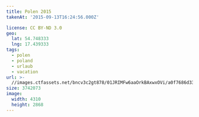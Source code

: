 ```yaml
---
title: Polen 2015
takenAt: '2015-09-13T16:24:56.000Z'

license: CC BY-ND 3.0
geo:
  lat: 54.748333
  lng: 17.439333
tags:
  - polen
  - poland
  - urlaub
  - vacation
url: >-
  //images.ctfassets.net/bncv3c2gt878/01JRIMFw6aaOrkBAxwxOVi/a0f7686d33350bde0f6957d9a18c75a5/polen-2015_25931803716_o
size: 3742073
image:
  width: 4310
  height: 2868
---
```

